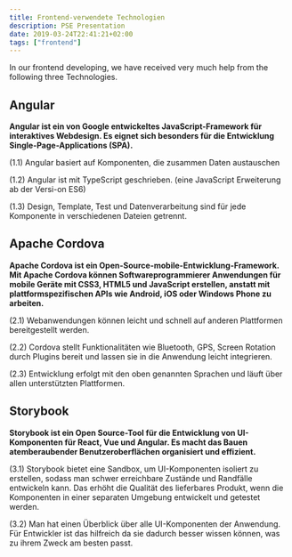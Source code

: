 ```yaml
---
title: Frontend-verwendete Technologien
description: PSE Presentation
date: 2019-03-24T22:41:21+02:00
tags: ["frontend"]
---
```


In our frontend developing, we have received very much help from the following three Technologies.

## Angular

**Angular ist ein von Google entwickeltes JavaScript-Framework für interaktives Webdesign. Es eignet sich besonders für die Entwicklung Single-Page-Applications (SPA).**

(1.1) Angular basiert auf Komponenten, die zusammen Daten austauschen 

(1.2) Angular ist mit TypeScript geschrieben. (eine JavaScript Erweiterung ab der Versi-on ES6) 

(1.3) Design, Template, Test und Datenverarbeitung sind für jede Komponente in verschiedenen Dateien getrennt.


## Apache Cordova
**Apache Cordova ist ein Open-Source-mobile-Entwicklung-Framework. Mit Apache Cordova können Softwareprogrammierer Anwendungen für mobile Geräte mit CSS3, HTML5 und JavaScript erstellen, anstatt mit plattformspezifischen APIs wie Android, iOS oder Windows Phone zu arbeiten.**

(2.1) Webanwendungen können leicht und schnell auf anderen Plattformen bereitgestellt werden. 

(2.2) Cordova stellt Funktionalitäten wie Bluetooth, GPS, Screen Rotation durch Plugins bereit und lassen sie in die Anwendung leicht integrieren. 

(2.3) Entwicklung erfolgt mit den oben genannten Sprachen und läuft über allen unterstützten Plattformen.

## Storybook
**Storybook ist ein Open Source-Tool für die Entwicklung von UI-Komponenten für React, Vue und Angular. Es macht das Bauen atemberaubender Benutzeroberflächen organisiert und effizient.**

(3.1) Storybook bietet eine Sandbox, um UI-Komponenten isoliert zu erstellen, sodass man schwer erreichbare Zustände und Randfälle entwickeln kann. Das erhöht die Qualität des lieferbares Produkt, wenn die Komponenten in einer separaten Umgebung entwickelt und getestet werden. 

(3.2) Man hat einen Überblick über alle UI-Komponenten der Anwendung. Für Entwickler ist das hilfreich da sie dadurch besser wissen können, was zu ihrem Zweck am besten passt.
